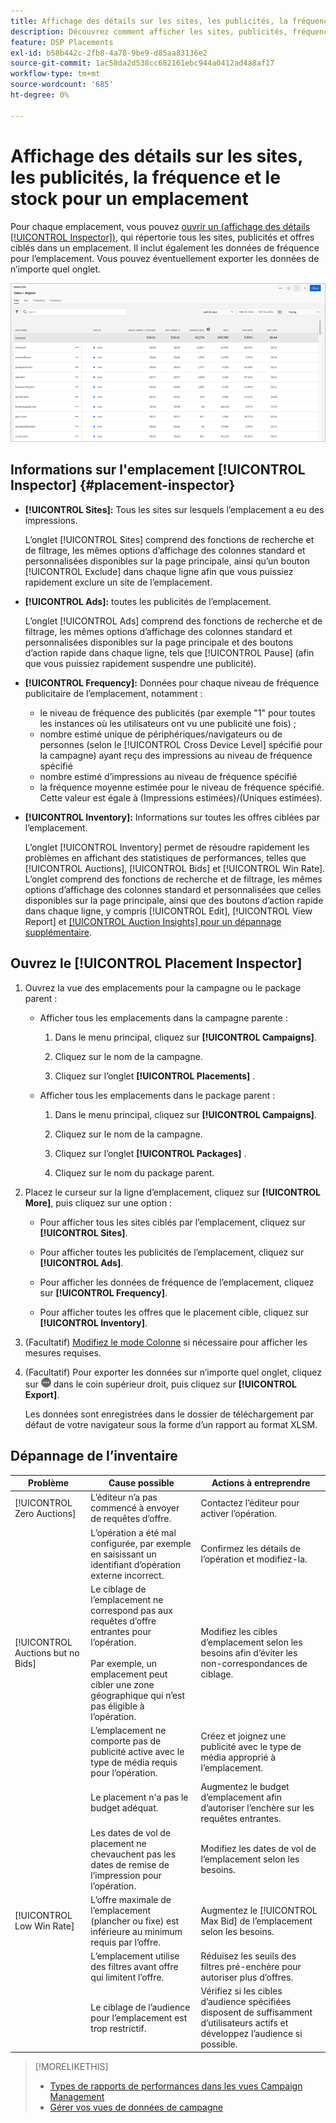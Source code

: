 ```yaml
---
title: Affichage des détails sur les sites, les publicités, la fréquence et le stock pour un emplacement
description: Découvrez comment afficher les sites, publicités, fréquence et données d’inventaire ciblés pour un emplacement.
feature: DSP Placements
exl-id: b58b442c-2fb8-4a78-9be9-d85aa83136e2
source-git-commit: 1ac58da2d538cc682161ebc944a0412ad4a8af17
workflow-type: tm+mt
source-wordcount: '685'
ht-degree: 0%

---
```


# Affichage des détails sur les sites, les publicités, la fréquence et le stock pour un emplacement

Pour chaque emplacement, vous pouvez [ouvrir un (affichage des détails [!UICONTROL Inspector])](placement-details-view.md), qui répertorie tous les sites, publicités et offres ciblés dans un emplacement. Il inclut également les données de fréquence pour l’emplacement. Vous pouvez éventuellement exporter les données de n’importe quel onglet.

![Inspecteur de placement](/help/dsp/assets/placement-inspector.png)

## Informations sur l&#39;emplacement [!UICONTROL Inspector] {#placement-inspector}

* **[!UICONTROL Sites]:** Tous les sites sur lesquels l’emplacement a eu des impressions.

  L’onglet [!UICONTROL Sites] comprend des fonctions de recherche et de filtrage, les mêmes options d’affichage des colonnes standard et personnalisées disponibles sur la page principale, ainsi qu’un bouton [!UICONTROL Exclude] dans chaque ligne afin que vous puissiez rapidement exclure un site de l’emplacement.

* **[!UICONTROL Ads]:** toutes les publicités de l’emplacement.

  L’onglet [!UICONTROL Ads] comprend des fonctions de recherche et de filtrage, les mêmes options d’affichage des colonnes standard et personnalisées disponibles sur la page principale et des boutons d’action rapide dans chaque ligne, tels que [!UICONTROL Pause] (afin que vous puissiez rapidement suspendre une publicité).

* **[!UICONTROL Frequency]:** Données pour chaque niveau de fréquence publicitaire de l’emplacement, notamment :
   * le niveau de fréquence des publicités (par exemple &quot;1&quot; pour toutes les instances où les utilisateurs ont vu une publicité une fois) ;
   * nombre estimé unique de périphériques/navigateurs ou de personnes (selon le [!UICONTROL Cross Device Level] spécifié pour la campagne) ayant reçu des impressions au niveau de fréquence spécifié
   * nombre estimé d’impressions au niveau de fréquence spécifié
   * la fréquence moyenne estimée pour le niveau de fréquence spécifié. Cette valeur est égale à (Impressions estimées)/(Uniques estimées).

* **[!UICONTROL Inventory]:** Informations sur toutes les offres ciblées par l’emplacement.

  L’onglet [!UICONTROL Inventory] permet de résoudre rapidement les problèmes en affichant des statistiques de performances, telles que [!UICONTROL Auctions], [!UICONTROL Bids] et [!UICONTROL Win Rate]. L’onglet comprend des fonctions de recherche et de filtrage, les mêmes options d’affichage des colonnes standard et personnalisées que celles disponibles sur la page principale, ainsi que des boutons d’action rapide dans chaque ligne, y compris [!UICONTROL Edit], [!UICONTROL View Report] et [[!UICONTROL Auction Insights] pour un dépannage supplémentaire](/help/dsp/inventory/private-deal-auction-insights.md).

## Ouvrez le [!UICONTROL Placement Inspector]

1. Ouvrez la vue des emplacements pour la campagne ou le package parent :

   * Afficher tous les emplacements dans la campagne parente :

      1. Dans le menu principal, cliquez sur **[!UICONTROL Campaigns]**.

      1. Cliquez sur le nom de la campagne.

      1. Cliquez sur l’onglet **[!UICONTROL Placements]** .

   * Afficher tous les emplacements dans le package parent :

      1. Dans le menu principal, cliquez sur **[!UICONTROL Campaigns]**.

      1. Cliquez sur le nom de la campagne.

      1. Cliquez sur l’onglet **[!UICONTROL Packages]** .

      1. Cliquez sur le nom du package parent.

1. Placez le curseur sur la ligne d’emplacement, cliquez sur **[!UICONTROL More]**, puis cliquez sur une option :

   * Pour afficher tous les sites ciblés par l’emplacement, cliquez sur **[!UICONTROL Sites]**.

   * Pour afficher toutes les publicités de l’emplacement, cliquez sur **[!UICONTROL Ads]**.

   * Pour afficher les données de fréquence de l’emplacement, cliquez sur **[!UICONTROL Frequency]**.

   * Pour afficher toutes les offres que le placement cible, cliquez sur **[!UICONTROL Inventory]**.

1. (Facultatif) [Modifiez le mode Colonne](campaign-data-views-manage.md#column-view-change) si nécessaire pour afficher les mesures requises.

1. (Facultatif) Pour exporter les données sur n’importe quel onglet, cliquez sur ![Plus](/help/search-social-commerce/assets/more.png "Plus") dans le coin supérieur droit, puis cliquez sur **[!UICONTROL Export]**.

   Les données sont enregistrées dans le dossier de téléchargement par défaut de votre navigateur sous la forme d’un rapport au format XLSM.

## Dépannage de l’inventaire

| Problème | Cause possible | Actions à entreprendre |
| -----------| ---------- | ---------- |
| [!UICONTROL Zero Auctions] | L’éditeur n’a pas commencé à envoyer de requêtes d’offre. | Contactez l’éditeur pour activer l’opération. |
| | L’opération a été mal configurée, par exemple en saisissant un identifiant d’opération externe incorrect. | Confirmez les détails de l’opération et modifiez-la. |
| [!UICONTROL Auctions but no Bids] | Le ciblage de l’emplacement ne correspond pas aux requêtes d’offre entrantes pour l’opération. <br><br> Par exemple, un emplacement peut cibler une zone géographique qui n’est pas éligible à l’opération. | Modifiez les cibles d’emplacement selon les besoins afin d’éviter les non-correspondances de ciblage. |
| | L’emplacement ne comporte pas de publicité active avec le type de média requis pour l’opération. | Créez et joignez une publicité avec le type de média approprié à l’emplacement. |
| | Le placement n&#39;a pas le budget adéquat. | Augmentez le budget d’emplacement afin d’autoriser l’enchère sur les requêtes entrantes. |
| | Les dates de vol de placement ne chevauchent pas les dates de remise de l’impression pour l’opération. | Modifiez les dates de vol de l’emplacement selon les besoins. |
| [!UICONTROL Low Win Rate] | L’offre maximale de l’emplacement (plancher ou fixe) est inférieure au minimum requis par l’offre. | Augmentez le [!UICONTROL Max Bid] de l’emplacement selon les besoins. |
| | L’emplacement utilise des filtres avant offre qui limitent l’offre. | Réduisez les seuils des filtres pré-enchère pour autoriser plus d’offres. |
| | Le ciblage de l’audience pour l’emplacement est trop restrictif. | Vérifiez si les cibles d’audience spécifiées disposent de suffisamment d’utilisateurs actifs et développez l’audience si possible. |

>[!MORELIKETHIS]
>
>* [Types de rapports de performances dans les vues Campaign Management](campaign-reports-about.md)
>* [Gérer vos vues de données de campagne](campaign-data-views-manage.md)
